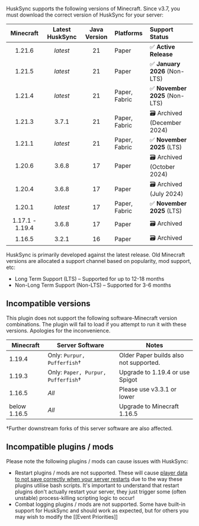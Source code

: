 HuskSync supports the following versions of Minecraft. Since v3.7, you must download the correct version of HuskSync for your server:

|    Minecraft    | Latest HuskSync | Java Version | Platforms     | Support Status                |
|:---------------:|:---------------:|:------------:|:--------------|:------------------------------|
|     1.21.6      |    _latest_     |      21      | Paper         | ✅ **Active Release**          |
|     1.21.5      |    _latest_     |      21      | Paper         | ✅ **January 2026** (Non-LTS)  |
|     1.21.4      |    _latest_     |      21      | Paper, Fabric | ✅ **November 2025** (Non-LTS) |
|     1.21.3      |      3.7.1      |      21      | Paper, Fabric | 🗃️ Archived (December 2024)  |
|     1.21.1      |    _latest_     |      21      | Paper, Fabric | ✅ **November 2025** (LTS)     |
|     1.20.6      |      3.6.8      |      17      | Paper         | 🗃️ Archived (October 2024)   |
|     1.20.4      |      3.6.8      |      17      | Paper         | 🗃️ Archived (July 2024)      |
|     1.20.1      |    _latest_     |      17      | Paper, Fabric | ✅ **November 2025** (LTS)     |
| 1.17.1 - 1.19.4 |      3.6.8      |      17      | Paper         | 🗃️ Archived                  |
|     1.16.5      |      3.2.1      |      16      | Paper         | 🗃️ Archived                  |

HuskSync is primarily developed against the latest release. Old Minecraft versions are allocated a support channel based on popularity, mod support, etc:

* Long Term Support (LTS) &ndash; Supported for up to 12-18 months
* Non-Long Term Support (Non-LTS) &ndash; Supported for 3-6 months

## Incompatible versions
This plugin does not support the following software-Minecraft version combinations. The plugin will fail to load if you attempt to run it with these versions. Apologies for the inconvenience.

| Minecraft         | Server Software                           | Notes                                  |
|-------------------|-------------------------------------------|----------------------------------------|
| 1.19.4            | Only: `Purpur, Pufferfish`&dagger;        | Older Paper builds also not supported. |
| 1.19.3            | Only: `Paper, Purpur, Pufferfish`&dagger; | Upgrade to 1.19.4 or use Spigot        |
| 1.16.5            | _All_                                     | Please use v3.3.1 or lower             |
| below 1.16.5      | _All_                                     | Upgrade to Minecraft 1.16.5            |

&dagger;Further downstream forks of this server software are also affected.

## Incompatible plugins / mods
Please note the following plugins / mods can cause issues with HuskSync:

* Restart plugins / mods are not supported. These will cause [player data to not save correctly when your server restarts](troubleshooting#issues-with-player-data-going-out-of-sync-during-a-server-restart) due to the way these plugins utilise bash scripts. It's important to understand that restart plugins don't actually restart your server, they just trigger some (often unstable) process-killing scripting logic to occur!
* Combat logging plugins / mods are not supported. Some have built-in support for HuskSync and should work as expected, but for others you may wish to modify the [[Event Priorities]]